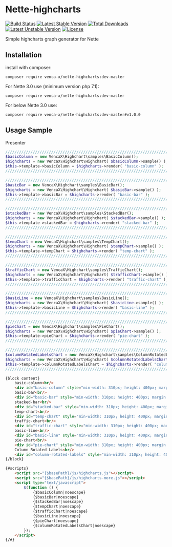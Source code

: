 Nette-highcharts
===============
[![Build Status](https://travis-ci.org/venca-x/nette-highcharts.svg)](https://travis-ci.org/venca-x/nette-highcharts) 
[![Latest Stable Version](https://poser.pugx.org/venca-x/nette-highcharts/v/stable.svg)](https://packagist.org/packages/venca-x/nette-highcharts) 
[![Total Downloads](https://poser.pugx.org/venca-x/nette-highcharts/downloads.svg)](https://packagist.org/packages/venca-x/nette-highcharts) 
[![Latest Unstable Version](https://poser.pugx.org/venca-x/nette-highcharts/v/unstable.svg)](https://packagist.org/packages/venca-x/nette-highcharts) 
[![License](https://poser.pugx.org/venca-x/nette-highcharts/license.svg)](https://packagist.org/packages/venca-x/nette-highcharts)

Simple highcharts graph generator for Nette

Installation
------------
install with composer:
```
composer require venca-x/nette-highcharts:dev-master
```

For Nette 3.0 use (minimum version php 7.1):
```
composer require venca-x/nette-highcharts:dev-master
```

For below Nette 3.0 use:
```
composer require venca-x/nette-highcharts:dev-master#v1.0.0
```

Usage Sample
-------------
Presenter
```php
////////////////////////////////////////////////////////////////////////     
$basicColumn = new VencaX\Highchart\samples\BasicColumn();        
$highcharts = new VencaX\Highchart\Highchart( $basicColumn->sample() );
$this->template->basicColumn = $highcharts->render( "basic-column" );
////////////////////////////////////////////////////////////////////////  

////////////////////////////////////////////////////////////////////////
$basicBar = new VencaX\Highchart\samples\BasicBar();
$highcharts = new VencaX\Highchart\Highchart( $basicBar->sample() );
$this->template->basicBar = $highcharts->render( "basic-bar" );
////////////////////////////////////////////////////////////////////////

////////////////////////////////////////////////////////////////////////
$stackedBar = new VencaX\Highchart\samples\StackedBar();
$highcharts = new VencaX\Highchart\Highchart( $stackedBar->sample() );
$this->template->stackedBar = $highcharts->render( "stacked-bar" );
////////////////////////////////////////////////////////////////////////

////////////////////////////////////////////////////////////////////////
$tempChart = new VencaX\Highchart\samples\TempChart();
$highcharts = new VencaX\Highchart\Highchart( $tempChart->sample() );
$this->template->tempChart = $highcharts->render( "temp-chart" );
////////////////////////////////////////////////////////////////////////        

////////////////////////////////////////////////////////////////////////
$trafficChart = new VencaX\Highchart\samples\TrafficChart();
$highcharts = new VencaX\Highchart\Highchart( $trafficChart->sample() );
$this->template->trafficChart = $highcharts->render( "traffic-chart" );
////////////////////////////////////////////////////////////////////////          

////////////////////////////////////////////////////////////////////////
$basicLine = new VencaX\Highchart\samples\BasicLine();
$highcharts = new VencaX\Highchart\Highchart( $basicLine->sample() );
$this->template->basicLine = $highcharts->render( "basic-line" );
////////////////////////////////////////////////////////////////////////          

////////////////////////////////////////////////////////////////////////
$pieChart = new VencaX\Highchart\samples\PieChart();
$highcharts = new VencaX\Highchart\Highchart( $pieChart->sample() );
$this->template->pieChart = $highcharts->render( "pie-chart" );
////////////////////////////////////////////////////////////////////////  

////////////////////////////////////////////////////////////////////////
$columnRotatedLabelsChart = new VencaX\Highchart\samples\ColumnRotatedLabels();
$highcharts = new VencaX\Highchart\Highchart( $columnRotatedLabelsChart->sample() );
$this->template->columnRotatedLabelsChart = $highcharts->render( "column-rotated-labels" );
////////////////////////////////////////////////////////////////////////  		
```
```html
{block content}  
    basic-column<br/>
    <div id="basic-column" style="min-width: 310px; height: 400px; margin: 0 auto"></div><br/>
    basic-bar<br/>
    <div id="basic-bar" style="min-width: 310px; height: 400px; margin: 0 auto"></div><br/>
    stacked-bar<br/>
    <div id="stacked-bar" style="min-width: 310px; height: 400px; margin: 0 auto"></div><br/>
    temp-chart<br/>
    <div id="temp-chart" style="min-width: 310px; height: 400px; margin: 0 auto"></div><br/>
    traffic-chart<br/>
    <div id="traffic-chart" style="min-width: 310px; height: 400px; margin: 0 auto"></div><br/>
    basic-line<br/>
    <div id="basic-line" style="min-width: 310px; height: 400px; margin: 0 auto"></div><br/>
    pie-chart<br/>
    <div id="pie-chart" style="min-width: 310px; height: 400px; margin: 0 auto"></div>	
    Column Rotated Labels<br/>
    <div id="column-rotated-labels" style="min-width: 310px; height: 400px; margin: 0 auto"></div>
{/block}

{#scripts}
    <script src="{$basePath}/js/highcharts.js"></script>
    <script src="{$basePath}/js/highcharts-more.js"></script>
    <script type="text/javascript">
        $(function () {          
            {$basicColumn|noescape}                  
            {$basicBar|noescape}
            {$stackedBar|noescape}                  
            {$tempChart|noescape}
            {$trafficChart|noescape}
            {$basicLine|noescape}
            {$pieChart|noescape}
            {$columnRotatedLabelsChart|noescape}
        });
    </script>
{/#} 
```
